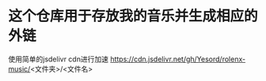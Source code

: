 # 这个仓库用于存放我的音乐并生成相应的外链
使用简单的jsdelivr cdn进行加速
https://cdn.jsdelivr.net/gh/Yesord/rolenx-music/<文件夹>/<文件名>

